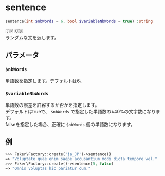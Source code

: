 # sentence
```php
sentence(int $nbWords = 6, bool $variableNbWords = true) :string
```
:jp: :us:  
ランダムな文を返します。

## パラメータ
### `$nbWords`
単語数を指定します。デフォルトは6。

### `$variableNbWords`
単語数の誤差を許容するか否かを指定します。  
デフォルトはtrueで、 `$nbWords` で指定した単語数の±40%の文字数になります。  
falseを指定した場合、正確に `$nbWords` 個の単語数になります。

## 例
```php
>>> Faker\Factory::create('ja_JP')->sentence()
=> "Voluptate quae enim saepe accusantium modi dicta tempore vel."
>>> Faker\Factory::create()->sentence(5, false)
=> "Omnis voluptas hic pariatur cum."
```
